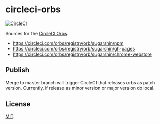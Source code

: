 # circleci-orbs

[![CircleCI](https://circleci.com/gh/sugarshin/circleci-orbs.svg?style=svg&circle-token=458b463470dc380b3dee27c6f8f2264d2a5122bb)](https://circleci.com/gh/sugarshin/circleci-orbs)

Sources for the [CircleCI Orbs](https://circleci.com/orbs/).

- https://circleci.com/orbs/registry/orb/sugarshin/npm
- https://circleci.com/orbs/registry/orb/sugarshin/gh-pages
- https://circleci.com/orbs/registry/orb/sugarshin/chrome-webstore

## Publish

Merge to master branch will trigger CircleCI that releases orbs as patch version. Currently, if release as minor version or major version do local.

## License

[MIT](https://sugarshin.mit-license.org/).
